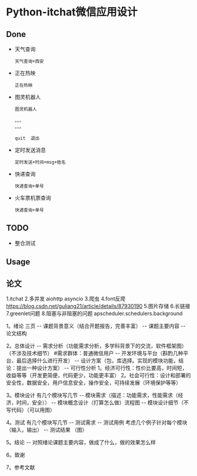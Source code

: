 # Python-itchat微信应用设计

## Done

- 天气查询 

    ```天气查询+西安```
  
- 正在热映 

    ```正在热映```

- 图灵机器人 
    
    ```
    图灵机器人
    
    。。。
    。。。
    
    quit  退出
    ```
    

- 定时发送消息 
    
    ```定时发送+时间+msg+姓名```

- 快递查询 

    ```快递查询+单号```
    
- 火车票机票查询

    ```快递查询+单号```

## TODO

- 整合测试

## Usage

## 论文

1.itchat 
2.多并发 aiohttp asyncio
3.爬虫
4.font反爬 https://blog.csdn.net/guliang21/article/details/87930190
5.图片存储
6.长链接
7.greenlet问题
8.阻塞与非阻塞的问题  apscheduler.schedulers.background





1。绪论 三页
-- 课题背景意义（结合开题报告，完善丰富）
-- 课题主要内容
-- 论文结构

2。总体设计 
-- 需求分析（功能需求分析，多学科背景下的交流，软件框架图）（不涉及技术细节） #需求群体：普通微信用户
-- 开发环境与平台（斟酌几种平台，最后选择什么进行开发）
-- 设计方案（包，库选择。实现的模块功能，结论：提出一种设计方案）
-- 可行性分析
    1。经济可行性：性价比要高，时间短，收益等等（开发更简便，代码更少，功能更丰富）
    2。社会可行性：设计和部署的安全性，数据安全，用户信息安全，操作安全，可持续发展（环境保护等等）

3。模块设计 有几个模块写几节
-- 模块需求（描述：功能需求，性能需求（经济，时间，安全））
-- 模块概念设计（打算怎么做）流程图
-- 模块设计细节（不写代码）（可以用图）

4。测试 有几个模块写几节
-- 测试需求
-- 测试用例 考虑几个例子针对每个模块（输入，输出）
-- 测试结果 （图）

5。结论
-- 对照绪论课题主要内容，做成了什么，做的效果怎么样

6。致谢

7。参考文献

